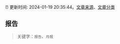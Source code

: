:alarm_clock: 更新时间: 2024-01-19 20:35:44。[文章来源](/README.md)、[文章分类](/TAGS.md)

## 报告


> 关键字：`报告`、`月报`



